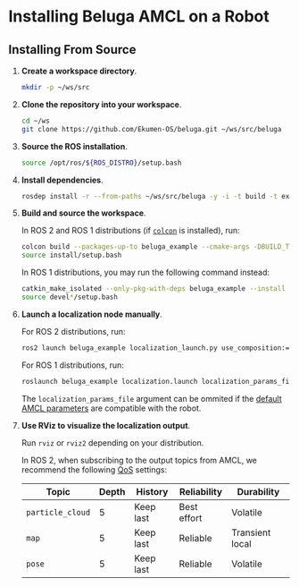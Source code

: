 # Installing Beluga AMCL on a Robot

## Installing From Source

1. **Create a workspace directory**.

   ```bash
   mkdir -p ~/ws/src
   ```

1. **Clone the repository into your workspace**.

   ```bash
   cd ~/ws
   git clone https://github.com/Ekumen-OS/beluga.git ~/ws/src/beluga
   ```

1. **Source the ROS installation**.

   ```bash
   source /opt/ros/${ROS_DISTRO}/setup.bash
   ```

1. **Install dependencies**.

   ```bash
   rosdep install -r --from-paths ~/ws/src/beluga -y -i -t build -t exec --skip-keys 'flatland_server flatland_plugins'
   ```

1. **Build and source the workspace**.

   In ROS 2 and ROS 1 distributions (if [`colcon`](https://colcon.readthedocs.io/en/released/user/installation.html) is installed), run:
   ```bash
   colcon build --packages-up-to beluga_example --cmake-args -DBUILD_TESTING=OFF -DBUILD_DOCUMENTATION=OFF
   source install/setup.bash
   ```

   In ROS 1 distributions, you may run the following command instead:
   ```bash
   catkin_make_isolated --only-pkg-with-deps beluga_example --install --cmake-args -DBUILD_TESTING=OFF -DBUILD_DOCUMENTATION=OFF
   source devel*/setup.bash
   ```

1. **Launch a localization node manually**.

   For ROS 2 distributions, run:
   ```bash
   ros2 launch beluga_example localization_launch.py use_composition:=True localization_params_file:=<PARAMS_PATH> localization_map:=<MAP_YAML_PATH>
   ```

   For ROS 1 distributions, run:
   ```bash
   roslaunch beluga_example localization.launch localization_params_file:=<PARAMS_PATH> localization_map:=<MAP_YAML_PATH>
   ```

   The `localization_params_file` argument can be ommited if the [default AMCL parameters](beluga_example/params/default.ros2.yaml) are compatible with the robot.

1. **Use RViz to visualize the localization output**.

   Run `rviz` or `rviz2` depending on your distribution.

   In ROS 2, when subscribing to the output topics from AMCL, we recommend the following [QoS](https://docs.ros.org/en/rolling/Concepts/Intermediate/About-Quality-of-Service-Settings.html) settings:

   | Topic            | Depth | History      | Reliability  | Durability      |
   |------------------|-------|--------------|--------------|-----------------|
   | `particle_cloud` | 5     | Keep last    | Best effort  | Volatile        |
   | `map`            | 5     | Keep last    | Reliable     | Transient local |
   | `pose`           | 5     | Keep last    | Reliable     | Volatile        |
